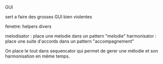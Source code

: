 GUI

sert a faire des grosses GUI bien violentes

fenetre: helpers divers

melodisator : place une melodie dans un pattern "melodie"
harmonisator : place une suite d'accords dans un pattern "accompagnement"


On place le tout dans sequencator qui permet de gerer une mélodie et son harmonisation en même temps.